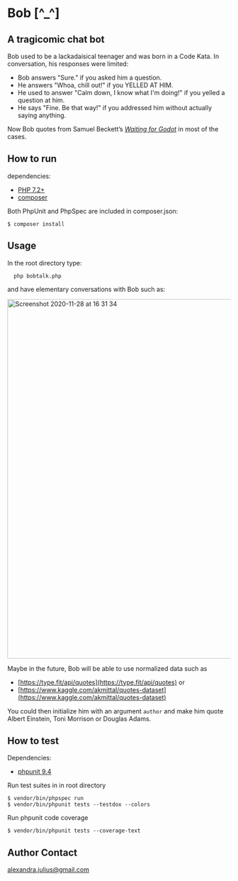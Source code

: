 # Bob [^_^]
## A tragicomic chat bot
Bob used to be a lackadaisical teenager and was born in a Code Kata.
In conversation, his responses were limited:
* Bob answers "Sure." if you asked him a question.
* He answers "Whoa, chill out!" if you YELLED AT HIM.
* He used to answer "Calm down, I know what I'm doing!" if you yelled a question at him.
* He says "Fine. Be that way!" if you addressed him without actually saying anything.

Now Bob quotes from Samuel Beckett’s [<em>Waiting for Godot</em>](https://en.wikipedia.org/wiki/Waiting_for_Godot) in most of the cases.

## How to run
dependencies:

* [PHP 7.2+](http://php.net/downloads.php)
* [composer](https://getcomposer.org/)

Both PhpUnit and PhpSpec are included in composer.json:
```
$ composer install
```

## Usage
In the root directory type:
      
      php bobtalk.php

and have elementary conversations with Bob such as:

<img width="810" alt="Screenshot 2020-11-28 at 16 31 34" src="https://user-images.githubusercontent.com/23189414/100519284-4ad18580-3197-11eb-85e6-d3c917f19699.png">

Maybe in the future, Bob will be able to use normalized data such as 
* [https://type.fit/api/quotes](https://type.fit/api/quotes) or
* [https://www.kaggle.com/akmittal/quotes-dataset](https://www.kaggle.com/akmittal/quotes-dataset)

You could then initialize him with an argument `author` and make him quote Albert Einstein, Toni Morrison or Douglas Adams.

## How to test
Dependencies:

* [phpunit 9.4](https://phpunit.de/getting-started/phpunit-9.html)

Run test suites in in root directory
```
$ vendor/bin/phpspec run
$ vendor/bin/phpunit tests --testdox --colors
```
Run phpunit code coverage
```
$ vendor/bin/phpunit tests --coverage-text
```

## Author Contact
[alexandra.julius@gmail.com](mailto:alexandra.julius@gmail.com)
